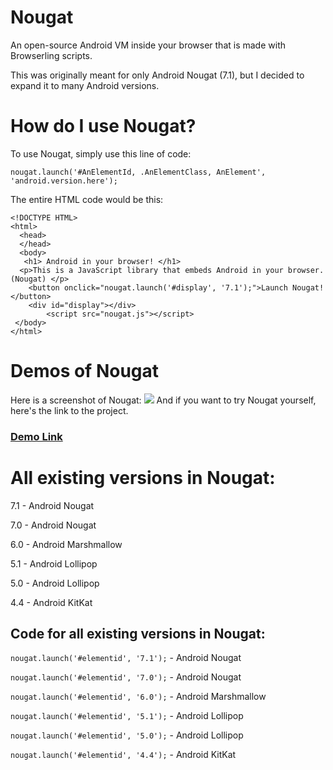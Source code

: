 # Nougat
An open-source Android VM inside your browser that is made with Browserling scripts. 

This was originally meant for only Android Nougat (7.1), but I decided to expand it to many Android versions.

# How do I use Nougat?
To use Nougat, simply use this line of code:


`nougat.launch('#AnElementId, .AnElementClass, AnElement', 'android.version.here');`



The entire HTML code would be this:
```
<!DOCTYPE HTML>
<html>
  <head>
  </head>
  <body>
   <h1> Android in your browser! </h1>
  <p>This is a JavaScript library that embeds Android in your browser. (Nougat) </p>
    <button onclick="nougat.launch('#display', '7.1');">Launch Nougat!</button>
    <div id="display"></div>
        <script src="nougat.js"></script>
 </body>
</html>
```
# Demos of Nougat
Here is a screenshot of Nougat:
![](https://cdn.glitch.com/5b29fefa-b38c-4c05-8f15-47cd7f21fd6a%2FScreenshot%202021-01-26%20at%206.49.03%20PM.png?v=1611708575415)
And if you want to try Nougat yourself, here's the link to the project.

### [Demo Link](https://unzor.github.io/Nougat)

# All existing versions in Nougat:
7.1 - Android Nougat

7.0 - Android Nougat

6.0 - Android Marshmallow

5.1 - Android Lollipop

5.0 - Android Lollipop

4.4 - Android KitKat



## Code for all existing versions in Nougat:

`nougat.launch('#elementid', '7.1');` - Android Nougat

`nougat.launch('#elementid', '7.0');` - Android Nougat

`nougat.launch('#elementid', '6.0');` - Android Marshmallow

`nougat.launch('#elementid', '5.1');` - Android Lollipop

`nougat.launch('#elementid', '5.0');` - Android Lollipop

`nougat.launch('#elementid', '4.4');` - Android KitKat

